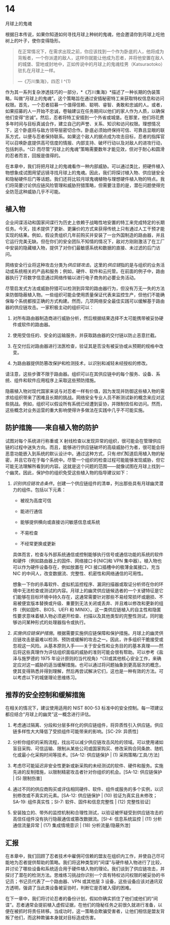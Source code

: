 # 14

月球上的鬼魂

根据日本传说，如果你知道如何寻找月球上种树的鬼魂，他会邀请你到月球上吃他树上的叶子，使你变得隐形。

> 在正常情况下，在需求出现之前，你应该找到一个作为卧底的人，他将成为背叛者，一个你派遣的敌人，这样你就能让他成为忍者，并将他安置在敌人的城堡、营地或封地中，正如传说中的月球上的鬼魂桂男（Katsuraotoko）驻扎在月球上一样。
> 
> —《万川集海》，四忍 I ^(1)

作为其一系列复杂渗透技巧的一部分，*《万川集海》*描述了一种长期的伪装策略，叫做“月球上的鬼魂”。这个策略旨在通过安插秘密特工来获取特权信息和访问权限。首先，一个忍者招募一个值得信赖、聪明、睿智、勇敢和忠诚的人。或者，如果招募的人一开始不忠诚，卷轴建议在任务期间以他们的家人作为人质，以确保他们变得“忠诚”。然后，忍者将特工安插到一个外省或城堡。在那里，他们将花费多年时间与目标真诚合作，建立自己的声誉、关系、知识和访问权限。理想情况下，这个卧底将与敌方领导层密切合作。卧底必须始终保持可信、可靠且显眼的联系方式，以便与忍者保持联系。如果这个敌人的据点成为攻击目标，忍者的指挥官可以召唤卧底提供高可信度的情报、内部支持、破坏行动以及对敌人的进攻行动，包括刺杀。^(2) 而尽管“月球上的鬼魂”策略需要数年才能见效，但对于耐心和圆滑的忍者而言，回报是值得的。

在本章中，我们将把月球上的鬼魂看作一种内部威胁。可以通过类比，把硬件植入物想象成试图用望远镜寻找月球上的鬼魂。因此，我们将探讨植入物、供应链安全和隐秘硬件后门等话题。我们还将比较月球鬼魂植物与理想硬件植入物的特点。我们将简要讨论供应链风险管理和威胁狩猎策略，但需要注意的是，潜在问题使得完全防范这种威胁几乎不可能。

## 植入物

企业间谍活动和国家间谍行为历史上依赖于战略性地安置的特工来完成特定的长期任务。今天，技术提供了更新、更廉价的方式来获得传统上只有通过人工干预才能实现的结果。例如，假设贵组织几年前购买并安装了一台外国制造的路由器，并且它运行完美无缺。但在你们的安全团队不知情的情况下，敌对方刚刚激活了在工厂中安装的隐藏植入物，提供了对你们最敏感系统和数据的直接、未过滤的后门访问。

网络安全行业将这种攻击分类为*供应链攻击*。这里的*供应链*指的是与组织的业务活动或系统相关的产品和服务；例如，硬件、软件和云托管。在前面的例子中，路由器执行了将数字信息通过网络传输以进行电子商务的必要业务活动。

尽管启发式方法或威胁狩猎可以检测到异常的路由器行为，但没有万无一失的方法来防御隐蔽植入物。一些组织可能会使用质量保证代表来监控生产，但他们不能确保每个系统都按正确的方式构建。然而，几项网络安全最佳实践可以缓解基于路由器的供应链攻击。一家积极主动的组织可以：

1.  对所有路由器制造商进行威胁分析，然后根据结果选择不太可能携带被妥协硬件或软件的路由器。

1.  使用受信任的、安全的运输服务，并获取路由器的交付链以防止恶意拦截。

1.  在交付后对路由器进行法医检查，验证其是否没有被妥协或从预期的规格中改变。

1.  为路由器提供防篡改保护和检测技术，以识别和减轻未经授权的修改。

请注意，这些步骤不限于路由器。组织可以在其供应链中的每个服务、设备、系统、组件和软件应用程序上采取这些预防措施。

隐蔽植入物对现代国家来说与对忍者一样有价值，因为发现并防御这些植入物的需求给组织带来了困难且长期的挑战。网络安全专业人员不断测试新的概念来应对这些挑战。例如，组织可以假设所有系统已经遭到妥协，并限制信任和访问。然而，这些概念对业务运营的重大影响使得许多做法在实践中几乎不可能实施。

## 防护措施——来自植入物的防护

试图对每个系统进行称重或 X 射线检查以发现异常的组织，很可能会在管理供应链的过程中迷失方向。而且，能够进行供应链破坏的高级威胁行为者，很可能会将恶意功能嵌入到系统的默认设计中。通过这种方式，只有*他们*知道启用植入物的秘密，并且它存在于每个系统中。尽管一个组织的检查过程可能能够发现威胁，但它可能无法理解所看到的内容。这就是这个问题的范围——就像试图在月球上找到一个幽灵。因此，保护你的组织免受这些植入物的指导建议如下：

1.  *识别供应链攻击条件*。创建一个供应链组件的清单，列出那些具有月球幽灵潜力的组件。包括以下元素：

    +   被视为高度可信

    +   能进行通信

    +   能够提供横向或直接访问敏感信息或系统

    +   不易检查

    +   不经常更换或更新

    具体而言，检查与外部系统通信或控制能够执行信号或通信功能的系统的软件和硬件（例如路由器上的固件、网络接口卡[NIC]和 VPN 集中器）。植入物也可以作为硬件设备存在，例如放置在 PCI 接口插槽中的极薄金属接口，充当 NIC 的中间人，改变数据流、完整性、机密性和网络通信的可用性。

    想象一下你的杀毒软件、虚拟机监控程序、漏洞扫描器或取证分析师在你的环境中无法检查或测试的内容。月球上的幽灵供应链候选者的一个关键特征是它们能够在目标环境中持久存在，这通常需要针对那些不易经常损坏或磨损、不易被便宜版本替换或升级、重要到无法关闭或丢弃、并且难以修改和更新的组件（例如固件、BIOS、UEFI 和 MINIX）。这一类供应链植入的自主性和隐匿性要求意味着植入物必须避开检查、扫描以及其他类型的完整性测试，同时能够访问某种形式的处理器指令或执行。

1.  *实施供应链保护措施*。根据需要实施供应链保障和保护措施。月球上的幽灵供应链攻击是最难以检测、预防或缓解的攻击之一。因此，许多组织干脆接受或忽视这一风险。从基本原则入手——关于安全性和业务目的的基本真理——然后将这些真理作为评估组织面临的威胁的准则可能会很有帮助。可以参考《盐泽与施罗德的 1975 年设计原则的当代视角》^(3)或其他核心安全工作，来确定应对这一威胁的适当缓解措施。也可以通过将问题抽象到更高层次的概念，使其变得熟悉并得到理解，然后再尝试解决它们，这也是一种有效的方法。可以考虑以下的城堡理论思维练习。

## 推荐的安全控制和缓解措施

在相关的情况下，建议使用适用的 NIST 800-53 标准中的安全控制。每一项建议都应结合“月球上的幽灵”这一概念进行评估。

1.  考虑通过隔离、分段和分层多样化的供应链组件，将异质性引入供应链。供应链多样性大大降低了受损组件可能带来的影响。[SC-29: 异质性]

1.  分析你组织的采购流程，找出可以减少供应链攻击风险的领域。可以使用诸如盲目采购、可信运输、限制从某些公司或国家购买、修改采购合同条款、随机化或最小化采购时间等技术。[SA-12: 供应链保护 | (1) 采购策略/工具/方法]

1.  考虑尽可能延迟非安全性更新或新采购的未经测试的软件、硬件和服务。实施先进的反制措施，以限制精密攻击者针对你组织的机会。[SA-12: 供应链保护 | (5) 限制伤害]

1.  通过不同的供应商购买或评估相同硬件、软件、组件或服务的多个实例，以识别修改或不真实的元素。[SA-12: 供应链保护 | (10) 验证为真实且未修改；SA-19: 组件真实性；SI-7: 软件、固件和信息完整性 | (12) 完整性验证]

1.  安装独立的、带外的监控机制和合理性测试，以验证被怀疑受到供应链攻击的高信任组件没有执行隐蔽通信或篡改数据流。[SI-4: 信息系统监控 | (11) 分析通信流量异常 | (17) 集成情境意识 | (18) 分析流量/隐蔽外泄]

## 汇报

在本章中，我们回顾了忍者技术中雇佣可信赖的盟友在组织内工作，并使自己尽可能地为忍者提供帮助的策略。我们将这种类型的“间谍”与硬件植入物进行了比较，并讨论了哪些设备和系统适合用于硬件植入物的理论。我们谈到了供应链攻击，并探讨了潜在的检测方法。思维练习挑战你识别一个具有特权访问权限的被妥协的书记员；书记员代表了一个路由器、VPN 或其他层 3 设备，这些设备应该对通讯双方透明，强调了当此类设备被妥协时，判断它是否被入侵的困难。

在下一章中，我们将讨论忍者的备份计划，假如你确实抓住了他们或他们的“间谍”。忍者通常会提前植入虚假证据，在他们的隐秘任务之前很久就进行准备，以便在被抓时将责任转移。当成功时，这一策略会欺骗受害者，让他们相信是盟友背叛了他们，而这种欺骗本身就对目标造成伤害。
